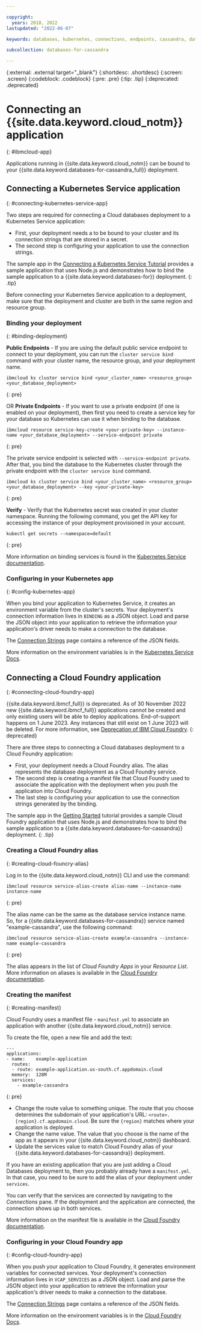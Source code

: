 ```yaml
---

copyright:
  years: 2018, 2022
lastupdated: "2022-06-07"

keywords: databases, kubernetes, connections, endpoints, cassandra, datastax, dse

subcollection: databases-for-cassandra

---
```


{:external: .external target="_blank"}
{:shortdesc: .shortdesc}
{:screen: .screen}
{:codeblock: .codeblock}
{:pre: .pre}
{:tip: .tip}
{:deprecated: .deprecated}


# Connecting an {{site.data.keyword.cloud_notm}} application
{: #ibmcloud-app}

Applications running in {{site.data.keyword.cloud_notm}} can be bound to your {{site.data.keyword.databases-for-cassandra_full}} deployment. 

## Connecting a Kubernetes Service application
{: #connecting-kubernetes-service-app}

Two steps are required for connecting a Cloud databases deployment to a Kubernetes Service application: 
- First, your deployment needs a to be bound to your cluster and its connection strings that are stored in a secret. 
- The second step is configuring your application to use the connection strings.

The sample app in the [Connecting a Kubernetes Service Tutorial](/docs/databases-for-cassandra?topic=cloud-databases-tutorial-k8s-app) provides a sample application that uses Node.js and demonstrates how to bind the sample application to a {{site.data.keyword.databases-for}} deployment.
{: .tip}

Before connecting your Kubernetes Service application to a deployment, make sure that the deployment and cluster are both in the same region and resource group.

### Binding your deployment
{: #binding-deployment}

**Public Endpoints** -  If you are using the default public service endpoint to connect to your deployment, you can run the `cluster service bind` command with your cluster name, the resource group, and your deployment name.
```shell
ibmcloud ks cluster service bind <your_cluster_name> <resource_group> <your_database_deployment>
```
{: pre}

OR
**Private Endpoints** - If you want to use a private endpoint (if one is enabled on your deployment), then first you need to create a service key for your database so Kubernetes can use it when binding to the database. 
```shell
ibmcloud resource service-key-create <your-private-key> --instance-name <your_database_deployment> --service-endpoint private  
```
{: pre}

The private service endpoint is selected with `--service-endpoint private`. After that, you bind the database to the Kubernetes cluster through the private endpoint with the `cluster service bind` command.
```shell
ibmcloud ks cluster service bind <your_cluster_name> <resource_group> <your_database_deployment> --key <your-private-key>
```
{: pre}

**Verify** - Verify that the Kubernetes secret was created in your cluster namespace. Running the following command, you get the API key for accessing the instance of your deployment provisioned in your account.
```shell
kubectl get secrets --namespace=default
```
{: pre}

More information on binding services is found in the [Kubernetes Service documentation](/docs/containers?topic=containers-service-binding#bind-services).

### Configuring in your Kubernetes app 
{: #config-kubernetes-app}

When you bind your application to Kubernetes Service, it creates an environment variable from the cluster's secrets. Your deployment's connection information lives in `BINDING` as a JSON object. Load and parse the JSON object into your application to retrieve the information your application's driver needs to make a connection to the database. 

The [Connection Strings](/docs/databases-for-cassandra?topic=databases-for-cassandra-connection-strings) page contains a reference of the JSON fields.

More information on the environment variables is in the [Kubernetes Service Docs](https://cloud.ibm.com/docs/containers?topic=containers-service-binding#reference_secret).

## Connecting a Cloud Foundry application
{: #connecting-cloud-foundry-app}

{{site.data.keyword.ibmcf_full}} is deprecated. As of 30 November 2022 new {{site.data.keyword.ibmcf_full}} applications cannot be created and only existing users will be able to deploy applications. End-of-support happens on 1 June 2023. Any instances that still exist on 1 June 2023 will be deleted. For more information, see [Deprecation of IBM Cloud Foundry](/docs/cloud-foundry-public?topic=cloud-foundry-public-deprecation).
{: deprecated}


There are three steps to connecting a Cloud databases deployment to a Cloud Foundry application: 
- First, your deployment needs a Cloud Foundry alias. The alias represents the database deployment as a Cloud Foundry service. 
- The second step is creating a manifest file that Cloud Foundry used to associate the application with the deployment when you push the application into Cloud Foundry. 
- The last step is configuring your application to use the connection strings generated by the binding.

The sample app in the [Getting Started](/docs/databases-for-cassandra?topic=databases-for-cassandra-getting-started) tutorial provides a sample Cloud Foundry application that uses Node.js and demonstrates how to bind the sample application to a {{site.data.keyword.databases-for-cassandra}} deployment.
{: .tip}

### Creating a Cloud Foundry alias
{: #creating-cloud-founcry-alias}

Log in to the {{site.data.keyword.cloud_notm}} CLI and use the command:

```shell
ibmcloud resource service-alias-create alias-name --instance-name instance-name
```
{: pre}

The alias name can be the same as the database service instance name. So, for a {{site.data.keyword.databases-for-cassandra}} service named "example-cassandra", use the following command:

```shell
ibmcloud resource service-alias-create example-cassandra --instance-name example-cassandra
```
{: pre}

The alias appears in the list of _Cloud Foundry Apps_ in your _Resource List_. More information on aliases is available in the [Cloud Foundry documentation](/docs/cloud-foundry-public?topic=cloud-foundry-public-connect_app).

### Creating the manifest 
{: #creating-manifest}

Cloud Foundry uses a manifest file - `manifest.yml` to associate an application with another {{site.data.keyword.cloud_notm}} service.

To create the file, open a new file and add the text:
   ```shell
   ---
   applications:
   - name:    example-application
     routes:
     - route: example-application.us-south.cf.appdomain.cloud
     memory:  128M
     services:
       - example-cassandra
   ```
{: pre}

- Change the route value to something unique. The route that you choose determines the subdomain of your application's URL: `<route>.{region}.cf.appdomain.cloud`. Be sure the `{region}` matches where your application is deployed.
- Change the name value. The value that you choose is the name of the app as it appears in your {{site.data.keyword.cloud_notm}} dashboard.
- Update the services value to match Cloud Foundry alias of your {{site.data.keyword.databases-for-cassandra}} deployment.

If you have an existing application that you are just adding a Cloud Databases deployment to, then you probably already have a `manifest.yml`. In that case, you need to be sure to add the alias of your deployment under `services`.

You can verify that the services are connected by navigating to the _Connections_ pane. If the deployment and the application are connected, the connection shows up in both services.

More information on the manifest file is available in the [Cloud Foundry documentation](/docs/cloud-foundry-public?topic=cloud-foundry-public-deployingapps#appmanifest).

### Configuring in your Cloud Foundry app
{: #config-cloud-foundry-app}

When you push your application to Cloud Foundry, it generates environment variables for connected services. Your deployment's connection information lives in `VCAP_SERVICES` as a JSON object. Load and parse the JSON object into your application to retrieve the information your application's driver needs to make a connection to the database. 

The [Connection Strings](/docs/databases-for-cassandra?topic=databases-for-cassandra-connection-strings) page contains a reference of the JSON fields.

More information on the environment variables is in the [Cloud Foundry Docs](/docs/cloud-foundry-public?topic=cloud-foundry-public-deployingapps#app_env).
